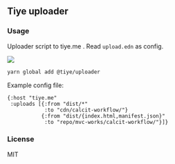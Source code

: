 
Tiye uploader
----

### Usage

Uploader script to tiye.me . Read `upload.edn` as config.

![](https://img.shields.io/npm/v/@tiye/uploader.svg?style=flat-square)

```bash
yarn global add @tiye/uploader
```

Example config file:

```edn
{:host "tiye.me"
 :uploads [{:from "dist/*"
            :to "cdn/calcit-workflow/"}
           {:from "dist/{index.html,manifest.json}"
            :to "repo/mvc-works/calcit-workflow/"}]}
```

### License

MIT
